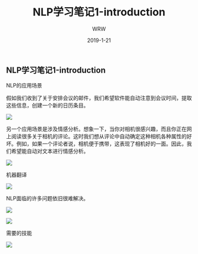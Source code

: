 ﻿---
layout:     post
title:      NLP学习笔记1-introduction
subtitle:   
date:       2019-1-21
author:     WRW
header-img: img/post-bg-desk.jpg
catalog: true
tags:
    - NLP
---


## NLP学习笔记1-introduction

NLP的应用场景

假如我们收到了关于安排会议的邮件，我们希望软件能自动注意到会议时间，提取这些信息，创建一个新的日历条目。

![](https://ObliviousToZero.github.io/img/2019-1-21-NLP笔记introduction/1.png)

另一个应用场景是涉及情感分析。想象一下，当你对相机很感兴趣，而且你正在网上阅读很多关于相机的评论。这时我们想从评论中自动确定这种相机各种属性的好坏。例如，如果一个评论者说，相机便于携带，这表现了相机好的一面。因此，我们希望能自动对文本进行情感分析。

![](https://ObliviousToZero.github.io/img/2019-1-21-NLP笔记introduction/2.png)

机器翻译

![](https://ObliviousToZero.github.io/img/2019-1-21-NLP笔记introduction/3.png)

NLP面临的许多问题依旧很难解决。

![](https://ObliviousToZero.github.io/img/2019-1-21-NLP笔记introduction/4.png)

![](https://ObliviousToZero.github.io/img/2019-1-21-NLP笔记introduction/5.png)

需要的技能

![](https://ObliviousToZero.github.io/img/2019-1-21-NLP笔记introduction/6.png)
